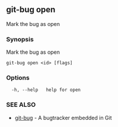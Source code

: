 ## git-bug open

Mark the bug as open

### Synopsis

Mark the bug as open

```
git-bug open <id> [flags]
```

### Options

```
  -h, --help   help for open
```

### SEE ALSO

* [git-bug](git-bug.md)	 - A bugtracker embedded in Git


